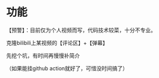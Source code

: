 # 功能

【预警】：目前仅为个人视频而写，代码技术较菜，十分不专业。



克隆bilibili上某视频的【评论区】+【弹幕】



先挖个坑，有时间再慢慢补简介



（如果能挂github action就好了，可惜没时间搞了）

